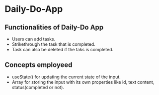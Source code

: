 # Daily-Do-App

## Functionalities of Daily-Do App
 - Users can add tasks.
 - Strikethrough the task that is completed.
 - Task can also be deleted if the taks is completed.

## Concepts employeed
 - useState() for updating the current state of the input.
 - Array for storing the input with its own properties like id, text content, status(completed or not).

